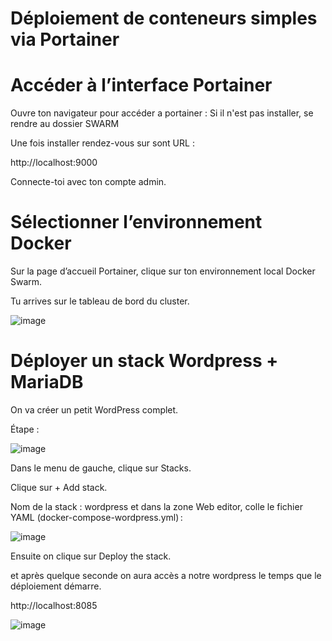 # Déploiement de conteneurs simples via Portainer

# Accéder à l’interface Portainer

Ouvre ton navigateur pour accéder a portainer : 
Si il n'est pas installer, se rendre au dossier SWARM

Une fois installer rendez-vous sur sont URL : 

http://localhost:9000

Connecte-toi avec ton compte admin.

# Sélectionner l’environnement Docker
Sur la page d’accueil Portainer, clique sur ton environnement local Docker Swarm.

Tu arrives sur le tableau de bord du cluster.

![image](https://github.com/user-attachments/assets/2d0c40c8-f5fe-4188-8c20-cb4e09988604)


# Déployer un stack Wordpress + MariaDB
On va créer un petit WordPress complet.

Étape :

![image](https://github.com/user-attachments/assets/15d6d2d6-8f37-4c5d-929b-b3155057b3a1)

Dans le menu de gauche, clique sur Stacks.

Clique sur + Add stack.

Nom de la stack : wordpress et dans la zone Web editor, colle le fichier YAML (docker-compose-wordpress.yml) :

![image](https://github.com/user-attachments/assets/840acb78-6927-4477-a660-dc645a0ba108)

Ensuite on clique sur Deploy the stack.

et après quelque seconde on aura accès a notre wordpress le temps que le déploiement démarre.

http://localhost:8085

![image](https://github.com/user-attachments/assets/63beec18-45d2-4ccb-a122-c3ee523011ae)



